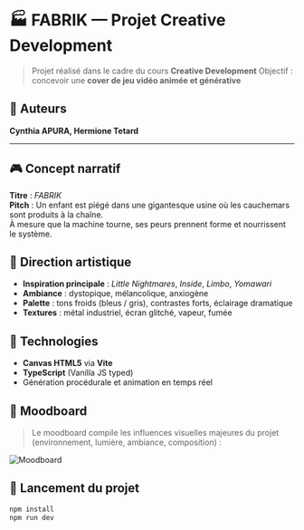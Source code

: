 # 🏭 FABRIK — Projet Creative Development

> Projet réalisé dans le cadre du cours **Creative Development**
> Objectif : concevoir une **cover de jeu vidéo animée et générative**


## 🧠 Auteurs

**Cynthia APURA, Hermione Tetard**

---

## 🎮 Concept narratif

**Titre** : *FABRIK*  
**Pitch** : Un enfant est piégé dans une gigantesque usine où les cauchemars sont produits à la chaîne.  
À mesure que la machine tourne, ses peurs prennent forme et nourrissent le système.


## 🎨 Direction artistique

- **Inspiration principale** : *Little Nightmares*, *Inside*, *Limbo*, *Yomawari*
- **Ambiance** : dystopique, mélancolique, anxiogène
- **Palette** : tons froids (bleus / gris), contrastes forts, éclairage dramatique
- **Textures** : métal industriel, écran glitché, vapeur, fumée


## 🧰 Technologies

- **Canvas HTML5** via **Vite**
- **TypeScript** (Vanilla JS typed)
- Génération procédurale et animation en temps réel


## 🧱 Moodboard
> Le moodboard compile les influences visuelles majeures du projet (environnement, lumière, ambiance, composition) :

![Moodboard](assets/moodboard.png)

## 🚀 Lancement du projet

```bash
npm install
npm run dev